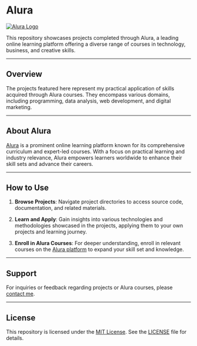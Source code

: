 # Alura

[![Alura Logo](https://noticiasconcursos.com.br/wp-content/uploads/2023/03/noticiasconcursos.com.br-alura-contrata-de-forma-presencial-e-remota-2022-10-03-15-02-mainimage-e1679067081252.png)](https://www.alura.com.br/)

This repository showcases projects completed through Alura, a leading online learning platform offering a diverse range of courses in technology, business, and creative skills.

---

## Overview

The projects featured here represent my practical application of skills acquired through Alura courses. They encompass various domains, including programming, data analysis, web development, and digital marketing.

---

## About Alura

[Alura](https://www.alura.com.br/) is a prominent online learning platform known for its comprehensive curriculum and expert-led courses. With a focus on practical learning and industry relevance, Alura empowers learners worldwide to enhance their skill sets and advance their careers.

---

## How to Use

1. **Browse Projects**: Navigate project directories to access source code, documentation, and related materials.

2. **Learn and Apply**: Gain insights into various technologies and methodologies showcased in the projects, applying them to your own projects and learning journey.

3. **Enroll in Alura Courses**: For deeper understanding, enroll in relevant courses on the [Alura platform](https://www.alura.com.br/) to expand your skill set and knowledge.

---

## Support

For inquiries or feedback regarding projects or Alura courses, please [contact me](mailto:mpwsenadev@gmail.com).

---

## License

This repository is licensed under the [MIT License](LICENSE). See the [LICENSE](LICENSE) file for details.

